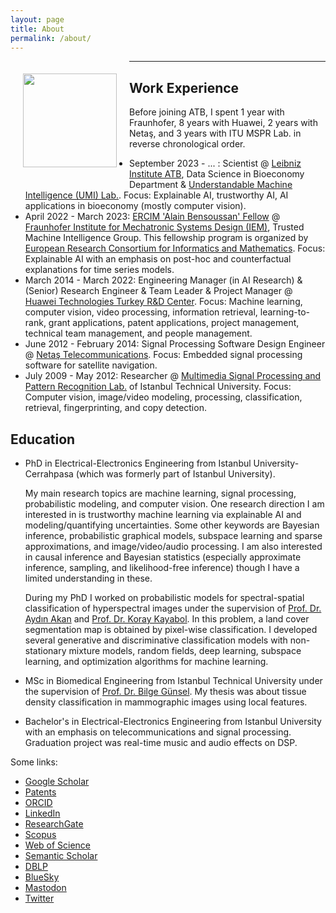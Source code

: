 ```yaml
---
layout: page
title: About
permalink: /about/
---
```


<img style="float: left; padding: 20px;" src="../sezer.jpg" width="150" />

---

## Work Experience

Before joining ATB, I spent 1 year with Fraunhofer, 8 years with Huawei, 2 years with Netaş, and 3 years with ITU MSPR Lab. in reverse chronological order.

- September 2023 - ... : Scientist @ [Leibniz Institute ATB](https://atb-potsdam.de/), Data Science in Bioeconomy Department &  [Understandable Machine Intelligence (UMI) Lab.](https://twitter.com/UMI_Lab_AI). Focus: Explainable AI, trustworthy AI, AI applications in bioeconomy (mostly computer vision).
- April 2022 - March 2023: [ERCIM 'Alain Bensoussan' Fellow](https://fellowship.ercim.eu) @ [Fraunhofer Institute for Mechatronic Systems Design (IEM)](https://www.iem.fraunhofer.de), Trusted Machine Intelligence Group. This fellowship program is organized by [European Research Consortium for Informatics and Mathematics](https://www.ercim.eu/). Focus: Explainable AI with an emphasis on post-hoc and counterfactual explanations for time series models.
- March 2014 - March 2022: Engineering Manager (in AI Research) & (Senior) Research Engineer & Team Leader & Project Manager @ [Huawei Technologies Turkey R&D Center](https://www.huawei.com/en/). Focus: Machine learning, computer vision, video processing, information retrieval, learning-to-rank, grant applications, patent applications, project management, technical team management, and people management.
- June 2012 - February 2014: Signal Processing Software Design Engineer @ [Netaş Telecommunications](https://netas.com.tr). Focus: Embedded signal processing software for satellite navigation.
- July 2009 - May 2012: Researcher @ [Multimedia Signal Processing and Pattern Recognition Lab.](http://www.mspr.itu.edu.tr) of Istanbul Technical University. Focus: Computer vision, image/video modeling, processing, classification, retrieval, fingerprinting, and copy detection.

## Education

- PhD in Electrical-Electronics Engineering from Istanbul University-Cerrahpasa (which was formerly part of Istanbul University).

    My main research topics are machine learning, signal processing, probabilistic modeling, and computer vision. One research direction I am interested in is trustworthy machine learning via explainable AI and modeling/quantifying uncertainties. Some other keywords are Bayesian inference, probabilistic graphical models, subspace learning and sparse approximations, and image/video/audio processing. I am also interested in causal inference and Bayesian statistics (especially approximate inference, sampling, and likelihood-free inference) though I have a limited understanding in these.

    During my PhD I worked on probabilistic models for spectral-spatial classification of hyperspectral images under the supervision of [Prof. Dr. Aydın Akan](https://scholar.google.com.tr/citations?user=WSG0eK4AAAAJ&hl=en) and [Prof. Dr. Koray Kayabol](https://scholar.google.com.tr/citations?user=lIuXJKEAAAAJ&hl=en). In this problem, a land cover segmentation map is obtained by pixel-wise classification. I developed several generative and discriminative classification models with non-stationary mixture models, random fields, deep learning, subspace learning, and optimization algorithms for machine learning.

- MSc in Biomedical Engineering from Istanbul Technical University under the supervision of [Prof. Dr. Bilge Günsel](https://scholar.google.com.tr/citations?user=ZxQ_Pm8AAAAJ&hl=en). My thesis was about tissue density classification in mammographic images using local features.

- Bachelor's in Electrical-Electronics Engineering from Istanbul University with an emphasis on telecommunications and signal processing. Graduation project was real-time music and audio effects on DSP.

Some links:
- [Google Scholar](https://scholar.google.com/citations?user=srwGJWcAAAAJ)
- [Patents](https://patents.google.com/?inventor=sezer+kutluk)
- [ORCID](https://orcid.org/0000-0002-3048-5526)
- [LinkedIn](https://www.linkedin.com/in/sezerkutluk)
- [ResearchGate](https://www.researchgate.net/profile/Sezer_Kutluk)
- [Scopus](https://www.scopus.com/authid/detail.uri?authorId=36915186900)
- [Web of Science](https://www.webofscience.com/wos/author/record/783641)
- [Semantic Scholar](https://www.semanticscholar.org/author/Sezer-Kutluk/2684370)
- [DBLP](https://dblp.org/pid/05/10845.html)
- [BlueSky](https://bsky.app/profile/sezerkutluk.bsky.social)
- [Mastodon](https://mastodon.online/@sezer)
- [Twitter](https://twitter.com/sezerkutluk)

<!---
This is the base Jekyll theme. You can find out more info about customizing your Jekyll theme, as well as basic Jekyll usage documentation at [jekyllrb.com](https://jekyllrb.com/)

You can find the source code for the Jekyll new theme at:
{% include icon-github.html username="jekyll" %} /
[minima](https://github.com/jekyll/minima)

You can find the source code for Jekyll at
{% include icon-github.html username="jekyll" %} /
[jekyll](https://github.com/jekyll/jekyll)
--->
